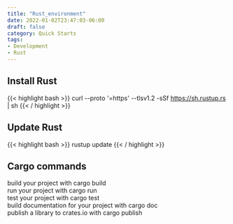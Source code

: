 ```yaml
---
title: "Rust_environment"
date: 2022-01-02T23:47:03-06:00
draft: false
category: Quick Starts
tags:
- Development
- Rust
---
```


## Install Rust
{{< highlight bash >}}
curl --proto '=https' --tlsv1.2 -sSf https://sh.rustup.rs | sh
{{< / highlight >}}

## Update Rust
{{< highlight bash >}}
rustup update
{{< / highlight >}}

## Cargo commands

build your project with cargo build
<br>
run your project with cargo run
<br>
test your project with cargo test
<br>
build documentation for your project with cargo doc
<br>
publish a library to crates.io with cargo publish